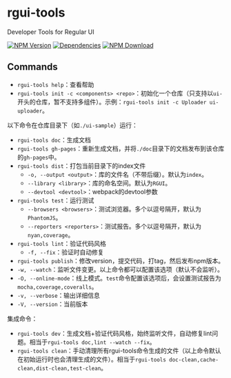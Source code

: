 # rgui-tools

Developer Tools for Regular UI

[![NPM Version][npm-img]][npm-url]
[![Dependencies][david-img]][david-url]
[![NPM Download][download-img]][download-url]

[npm-img]: http://img.shields.io/npm/v/rgui-tools.svg?style=flat-square
[npm-url]: http://npmjs.org/package/rgui-tools
[david-img]: http://img.shields.io/david/regular-ui/rgui-tools.svg?style=flat-square
[david-url]: https://david-dm.org/regular-ui/rgui-tools
[download-img]: https://img.shields.io/npm/dm/rgui-tools.svg?style=flat-square
[download-url]: https://npmjs.org/package/rgui-tools

## Commands

- `rgui-tools help`：查看帮助
- `rgui-tools init -c <components> <repo>`：初始化一个仓库（只支持以`ui-`开头的仓库，暂不支持多组件）。示例：`rgui-tools init -c Uploader ui-uploader`。

以下命令在仓库目录下（如`./ui-sample`）运行：

- `rgui-tools doc`：生成文档
- `rgui-tools gh-pages`：重新生成文档，并将`./doc`目录下的文档发布到该仓库的`gh-pages`中。
- `rgui-tools dist`：打包当前目录下的index文件
    - `-o, --output <output>`：库的文件名（不带后缀）。默认为`index`。
    - `--library <library>`：库的命名空间。默认为`RGUI`。
    - `--devtool <devtool>`：webpack的devtool参数
- `rgui-tools test`：运行测试
    - `--browsers <browsers>`：测试浏览器。多个以逗号隔开，默认为`PhantomJS`。
    - `--reporters <reporters>`：测试报告。多个以逗号隔开，默认为`nyan,coverage`。
- `rgui-tools lint`：验证代码风格
    - `-f, --fix`：验证时自动修复
- `rgui-tools publish`：修改version，提交代码，打tag，然后发布npm版本。
- `-w, --watch`：监听文件变更。以上命令都可以配置该选项（默认不会监听）。
- `-O, --online-mode`：线上模式。`test`命令配置该选项后，会设置测试报告为`mocha,coverage,coveralls`。
- `-v, --verbose`：输出详细信息
- `-V, --version`：当前版本

集成命令：

- `rgui-tools dev`：生成文档+验证代码风格，始终监听文件，自动修复lint问题。相当于`rgui-tools doc,lint --watch --fix`。
- `rgui-tools clean`：手动清理所有rgui-tools命令生成的文件（以上命令默认在初始运行时也会清理生成的文件）。相当于`rgui-tools doc-clean,cache-clean,dist-clean,test-clean`。
